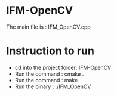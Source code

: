 # IFM-OpenCV
The main file is : IFM_OpenCV.cpp

# Instruction to run
* cd into the project folder: IFM-OpenCV
* Run the command : cmake .
* Run the command : make
* Run the binary : ./IFM_OpenCV
